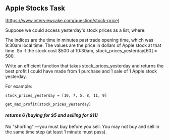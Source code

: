 ## Apple Stocks Task
[https://www.interviewcake.com/question/stock-price]

Suppose we could access yesterday's stock prices as a list, where:

The indices are the time in minutes past trade opening time, which was 9:30am local time.
The values are the price in dollars of Apple stock at that time.
So if the stock cost $500 at 10:30am, stock_prices_yesterday[60] = 500.

Write an efficient function that takes stock_prices_yesterday and returns the best profit I could have made from 1 purchase and 1 sale of 1 Apple stock yesterday.

For example:
```
stock_prices_yesterday = [10, 7, 5, 8, 11, 9]

get_max_profit(stock_prices_yesterday)
```
#### *returns 6 (buying for $5 and selling for $11)*

No "shorting" —you must buy before you sell. You may not buy and sell in the same time step (at least 1 minute must pass).